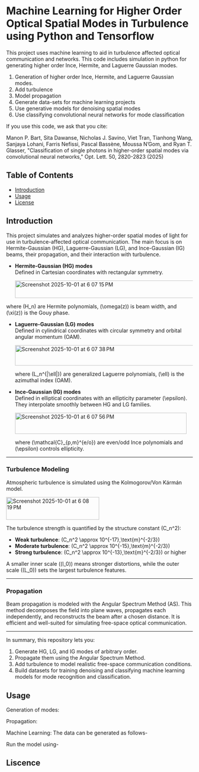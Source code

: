 # Machine Learning for Higher Order Optical Spatial Modes in Turbulence using Python and Tensorflow
This project uses machine learning to aid in turbulence affected optical communication and networks. This code includes simulation in python for generating higher order Ince, Hermite, and Laguerre Gaussian modes. 

1) Generation of higher order Ince, Hermite, and Laguerre Gaussian modes.
2) Add turbulence
3) Model propagation 
4) Generate data-sets for machine learning projects
5) Use generative models for denoising spatial modes
6) Use classifying convolutional neural networks for mode classification

If you use this code, we ask that you cite:

Manon P. Bart, Sita Dawanse, Nicholas J. Savino, Viet Tran, Tianhong Wang, Sanjaya Lohani, Farris Nefissi, Pascal Bassène, Moussa N’Gom, and Ryan T. Glasser, "Classification of single photons in higher-order spatial modes via convolutional neural networks," Opt. Lett. 50, 2820-2823 (2025)

## Table of Contents
- [Introduction](#introduction)
- [Usage](#usage)
- [License](#license)


## Introduction
This project simulates and analyzes higher-order spatial modes of light for use in turbulence-affected optical communication. The main focus is on Hermite-Gaussian (HG), Laguerre-Gaussian (LG), and Ince-Gaussian (IG) beams, their propagation, and their interaction with turbulence.

- **Hermite-Gaussian (HG) modes**  
  Defined in Cartesian coordinates with rectangular symmetry.

  <img width="555" height="47" alt="Screenshot 2025-10-01 at 6 07 15 PM" src="https://github.com/user-attachments/assets/f2d5dfe8-0561-44f4-8ac9-d00e1c80f5a2" />

 where \(H_n\) are Hermite polynomials, \(\omega(z)\) is beam width, and \(\xi(z)\) is the Gouy phase.

- **Laguerre-Gaussian (LG) modes**  
  Defined in cylindrical coordinates with circular symmetry and orbital angular momentum (OAM).

    <img width="566" height="55" alt="Screenshot 2025-10-01 at 6 07 38 PM" src="https://github.com/user-attachments/assets/ff785ead-feb8-42bb-bcfd-ddc0bb3ec6ba" />

  where \(L_n^{|\ell|}\) are generalized Laguerre polynomials, \(\ell\) is the azimuthal index (OAM).

- **Ince-Gaussian (IG) modes**  
  Defined in elliptical coordinates with an ellipticity parameter \(\epsilon\). They interpolate smoothly between HG and LG families.

   <img width="463" height="57" alt="Screenshot 2025-10-01 at 6 07 56 PM" src="https://github.com/user-attachments/assets/43123eab-cae9-493a-ab9a-b288e59df8f5" />

  where \(\mathcal{C}_{p,m}^{e/o}\) are even/odd Ince polynomials and \(\epsilon\) controls ellipticity.

---

### Turbulence Modeling
Atmospheric turbulence is simulated using the Kolmogorov/Von Kármán model. 

<img width="251" height="61" alt="Screenshot 2025-10-01 at 6 08 19 PM" src="https://github.com/user-attachments/assets/969eb809-86c2-4722-88bc-ce7cd6be5ecc" />


The turbulence strength is quantified by the structure constant \(C_n^2\):  

- **Weak turbulence**: \(C_n^2 \approx 10^{-17}\,\text{m}^{-2/3}\)  
- **Moderate turbulence**: \(C_n^2 \approx 10^{-15}\,\text{m}^{-2/3}\)  
- **Strong turbulence**: \(C_n^2 \approx 10^{-13}\,\text{m}^{-2/3}\) or higher  

A smaller inner scale (\(l_0\)) means stronger distortions, while the outer scale (\(L_0\)) sets the largest turbulence features.

---

### Propagation
Beam propagation is modeled with the Angular Spectrum Method (AS). This method decomposes the field into plane waves, propagates each independently, and reconstructs the beam after a chosen distance. It is efficient and well-suited for simulating free-space optical communication.

---

In summary, this repository lets you:
1. Generate HG, LG, and IG modes of arbitrary order.  
2. Propagate them using the Angular Spectrum Method.  
3. Add turbulence to model realistic free-space communication conditions.  
4. Build datasets for training denoising and classifying machine learning models for mode recognition and classification.

## Usage
Generation of modes:

Propagation:

Machine Learning:
The data can be generated as follows-

Run the model using-

## Liscence


